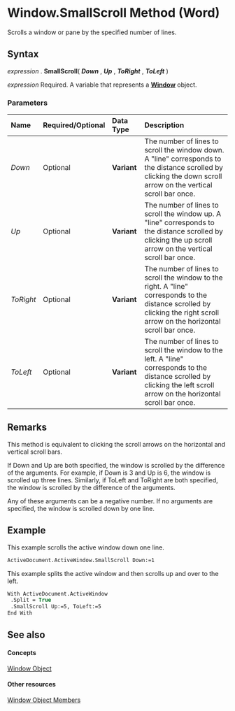 
# Window.SmallScroll Method (Word)

Scrolls a window or pane by the specified number of lines.


## Syntax

 _expression_ . **SmallScroll**( **_Down_** , **_Up_** , **_ToRight_** , **_ToLeft_** )

 _expression_ Required. A variable that represents a **[Window](d92f83f9-ae44-56c0-4584-7a9359253c6d.md)** object.


### Parameters



|**Name**|**Required/Optional**|**Data Type**|**Description**|
|:-----|:-----|:-----|:-----|
| _Down_|Optional| **Variant**|The number of lines to scroll the window down. A "line" corresponds to the distance scrolled by clicking the down scroll arrow on the vertical scroll bar once.|
| _Up_|Optional| **Variant**|The number of lines to scroll the window up. A "line" corresponds to the distance scrolled by clicking the up scroll arrow on the vertical scroll bar once.|
| _ToRight_|Optional| **Variant**|The number of lines to scroll the window to the right. A "line" corresponds to the distance scrolled by clicking the right scroll arrow on the horizontal scroll bar once.|
| _ToLeft_|Optional| **Variant**|The number of lines to scroll the window to the left. A "line" corresponds to the distance scrolled by clicking the left scroll arrow on the horizontal scroll bar once.|

## Remarks

This method is equivalent to clicking the scroll arrows on the horizontal and vertical scroll bars.

If Down and Up are both specified, the window is scrolled by the difference of the arguments. For example, if Down is 3 and Up is 6, the window is scrolled up three lines. Similarly, if ToLeft and ToRight are both specified, the window is scrolled by the difference of the arguments.

Any of these arguments can be a negative number. If no arguments are specified, the window is scrolled down by one line.


## Example

This example scrolls the active window down one line.


```vb
ActiveDocument.ActiveWindow.SmallScroll Down:=1
```

This example splits the active window and then scrolls up and over to the left.




```vb
With ActiveDocument.ActiveWindow 
 .Split = True 
 .SmallScroll Up:=5, ToLeft:=5 
End With
```


## See also


#### Concepts


[Window Object](d92f83f9-ae44-56c0-4584-7a9359253c6d.md)
#### Other resources


[Window Object Members](c0dec747-3695-4f96-ea25-05b6494aad7e.md)

